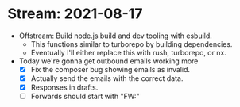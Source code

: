 # Stream: 2021-08-17
- Offstream: Build node.js build and dev tooling with esbuild.
	- This functions similar to turborepo by building dependencies.
	- Eventually I'll either replace this with rush, turborepo, or nx.
- Today we're gonna get outbound emails working more
	- [x] Fix the composer bug showing emails as invalid.
	- [x] Actually send the emails with the correct data.
	- [x] Responses in drafts.
	- [ ] Forwards should start with "FW:"